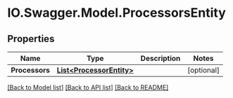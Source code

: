 # IO.Swagger.Model.ProcessorsEntity
## Properties

Name | Type | Description | Notes
------------ | ------------- | ------------- | -------------
**Processors** | [**List&lt;ProcessorEntity&gt;**](ProcessorEntity.md) |  | [optional] 

[[Back to Model list]](../README.md#documentation-for-models) [[Back to API list]](../README.md#documentation-for-api-endpoints) [[Back to README]](../README.md)

